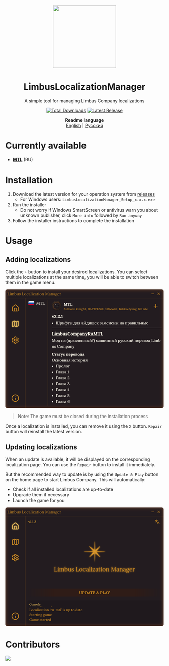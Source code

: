 <div align="center">
<a href="https://github.com/kimght/LimbusLocalizationInstaller">
   <img src="https://github.com/kimght/LimbusLocalizationInstaller/blob/main/public/logo_full.png"
      width="200"
      height="200"/>
</a>
   
# LimbusLocalizationManager
A simple tool for managing Limbus Company localizations

[![Total Downloads](https://img.shields.io/github/downloads/kimght/LimbusLocalizationInstaller/total?style=flat-square&label=Total%20Downloads&color=%23707489)](../../releases)
[![Latest Release](https://img.shields.io/github/v/release/kimght/LimbusLocalizationInstaller?style=flat-square&label=Latest%20Release&labelColor=%23707489&color=%23484f58)](../../releases/latest)

**Readme language**<br>
[English](./README.md) | [Русский](./docs/README.ru.md)
</div>

# Currently available
- [**MTL**](https://github.com/kimght/LimbusCompanyRuMTL) (RU)

# Installation
1. Download the latest version for your operation system from [releases](https://github.com/kimght/LimbusLocalizationManager/releases)
   - For Windows users: `LimbusLocalizationManager_Setup_x.x.x.exe`
2. Run the installer
   - Do not worry if Windows SmartScreen or antivirus warn you about unknown publisher, click `More info` followed by `Run anyway`
3. Follow the installer instructions to complete the installation

# Usage
## Adding localizations
Click the `+` button to install your desired localizations. You can select multiple localizations at the same time, you will be able to switch between them in the game menu.

![Localizations Menu](./docs/img/localization_en.png)
> Note: The game must be closed during the installation process

Once a localization is installed, you can remove it using the `X` button. `Repair` button will reinstall the latest version.

## Updating localizations
When an update is available, it will be displayed on the corresponding localization page. You can use the `Repair` button to install it immediately.

But the recommended way to update is by using the `Update & Play` button on the home page to start Limbus Company. This will automatically:
- Check if all installed localizations are up-to-date
- Upgrade them if necessary
- Launch the game for you

![Update and Play](./docs/img/update_and_play_en.png)

# Contributors
<a href="https://github.com/kimght/LimbusLocalizationManager/graphs/contributors">
  <img src="https://contrib.rocks/image?repo=kimght/LimbusLocalizationManager" />
</a>

